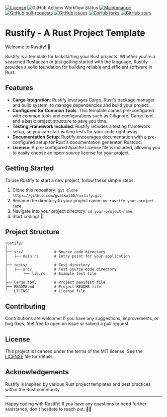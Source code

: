 [![License](https://img.shields.io/badge/License-Apache_2.0-blue.svg)](https://img.shields.io/github/license/gvatsal60/rustify)
![GitHub Actions Workflow Status](https://img.shields.io/github/actions/workflow/status/gvatsal60/rustify/build_and_test.yml)
[![Maintenance](https://img.shields.io/badge/Maintained%3F-Yes-green.svg)](https://GitHub.com/gvatsal60/rustify/graphs/commit-activity)
[![GitHub pull-requests](https://img.shields.io/github/issues-pr/gvatsal60/rustify.svg)](https://GitHub.com/gvatsal60/rustify/pull/)
[![GitHub issues](https://img.shields.io/github/issues/gvatsal60/rustify.svg)](https://GitHub.com/gvatsal60/rustify/issues/)
[![GitHub forks](https://img.shields.io/github/forks/gvatsal60/rustify.svg)](https://GitHub.com/gvatsal60/rustify/network/)
[![GitHub stars](https://img.shields.io/github/stars/gvatsal60/rustify.svg)](https://GitHub.com/gvatsal60/rustify/stargazers)


# Rustify - A Rust Project Template

Welcome to Rustify! 🦀

Rustify is a template for kickstarting your Rust projects. Whether you're a seasoned Rustacean or just getting started with the language, Rustify provides a solid foundation for building reliable and efficient software in Rust.

## Features

- **Cargo Integration**: Rustify leverages Cargo, Rust's package manager and build system, to manage dependencies and build your project.
- **Configured for Common Tools**: This template comes pre-configured with common tools and configurations such as Gitignore, Cargo.toml, and a basic project structure to save you time.
- **Testing Framework Included**: Rustify includes a testing framework setup, so you can start writing tests for your code right away.
- **Documentation Setup**: Rustify encourages documentation with a pre-configured setup for Rust's documentation generator, Rustdoc.
- **License**: A pre-configured Apache License file is included, allowing you to easily choose an open-source license for your project.

## Getting Started

To use Rustify to start a new project, follow these simple steps:

1. Clone this repository: `git clone https://github.com/gvatsal60/rustify.git`.
2. Rename the directory to your project name: `mv rustify your-project-name`.
3. Navigate into your project directory: `cd your-project-name`.
4. Start coding! 🚀

## Project Structure

```
rustify/
│
├── src/              # Source code directory
│   ├── main.rs       # Entry point for your application
│
├── tests/            # Test directory
|   ├── src/          # Test source code directory
│       └── lib.rs    # Example test file
│
├── Cargo.toml        # Project manifest file
├── README.md         # Project README file
└── LICENSE           # License file
```

## Contributing

Contributions are welcome! If you have any suggestions, improvements, or bug fixes, feel free to open an issue or submit a pull request.

## License

This project is licensed under the terms of the MIT license. See the [LICENSE](https://github.com/gvatsal60/rustify/blob/master/LICENSE) file for details.

## Acknowledgements

Rustify is inspired by various Rust project templates and best practices within the Rust community.

---

Happy coding with Rustify! If you have any questions or need further assistance, don't hesitate to reach out. 🚀🦀
